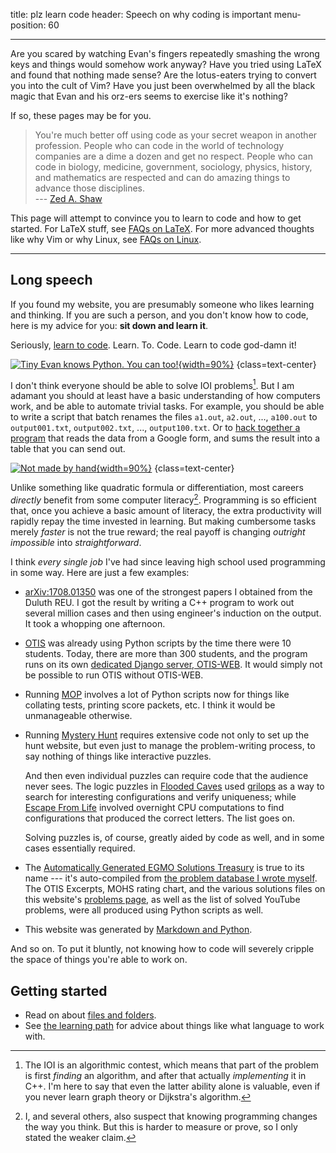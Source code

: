title: plz learn code
header: Speech on why coding is important
menu-position: 60

---

Are you scared by watching Evan's fingers repeatedly smashing
the wrong keys and things would somehow work anyway?
Have you tried using LaTeX and found that nothing made sense?
Are the lotus-eaters trying to convert you into the cult of Vim?
Have you just been overwhelmed by all the black magic that
Evan and his orz-ers seems to exercise like it's nothing?

If so, these pages may be for you.

> You're much better off using code as your secret weapon in another profession.
> People who can code in the world of technology companies are a dime
> a dozen and get no respect. People who can code in biology, medicine,
> government, sociology, physics, history, and mathematics are respected and can
> do amazing things to advance those disciplines.  
> --- [Zed A. Shaw](https://learnpythonthehardway.org/python3/advice.html)

This page will attempt to convince you to learn to code and how to get started.
For LaTeX stuff, see [FAQs on LaTeX](faq-latex.html).
For more advanced thoughts like why Vim or why Linux,
see [FAQs on Linux](faq-linux.html).

---

## Long speech

If you found my website, you are presumably someone
who likes learning and thinking.
If you are such a person, and you don't know how to code,
here is my advice for you: **sit down and learn it**.

Seriously, [learn to code](https://youtu.be/TYCxbFad36g?t=2070).
Learn. To. Code. Learn to code god-damn it!

[![Tiny Evan knows Python. You can too!][tiny]{width=90%}][tiny]
{class=text-center}

[tiny]: static/learnpython.jpg

I don't think everyone should be able to solve IOI problems[^ioi].
But I am adamant you should at least have a basic understanding
of how computers work, and be able to automate trivial tasks.
For example, you should be able to write a script that
batch renames the files `a1.out`, `a2.out`, ..., `a100.out`
to `output001.txt`, `output002.txt`, ..., `output100.txt`.
Or to [hack together a program](https://blog.evanchen.cc/2020/12/16/usemo-problem-development-behind-the-scenes/)
that reads the data from a Google form,
and sums the result into a table that you can send out.

[![Not made by hand][usemo]{width=90%}][usemo]
{class=text-center}

[usemo]: https://usamo.files.wordpress.com/2020/12/table.png

Unlike something like quadratic formula or differentiation,
most careers _directly_ benefit from some computer literacy[^think].
Programming is so efficient that, once you achieve a basic amount of literacy,
the extra productivity will rapidly repay the time invested in learning.
But making cumbersome tasks merely _faster_ is not the true reward;
the real payoff is changing _outright impossible_ into _straightforward_.

I think _every single job_ I've had since leaving high school used programming
in some way. Here are just a few examples:

- [arXiv:1708.01350](https://arxiv.org/abs/1708.01350) was one of the strongest
  papers I obtained from the Duluth REU.
  I got the result by writing a C++ program to work out several million cases
  and then using engineer's induction on the output.
  It took a whopping one afternoon.

- [OTIS](otis.html) was already using Python scripts by the time there were 10
  students. Today, there are more than 300 students,
  and the program runs on its own [dedicated Django server, OTIS-WEB][otisweb].
  It would simply not be possible to run OTIS without OTIS-WEB.

- Running [MOP](https://web.evanchen.cc/mop.html) involves a lot of Python
  scripts now for things like collating tests, printing score packets, etc.
  I think it would be unmanageable otherwise.

- Running [Mystery Hunt](https://en.wikipedia.org/wiki/MIT_Mystery_Hunt)
  requires extensive code not only to set up the hunt website,
  but even just to manage the problem-writing process,
  to say nothing of things like interactive puzzles.

  And then even individual puzzles can require code that the audience never
  sees. The logic puzzles in [Flooded Caves](https://puzzlefactory.place/puzzles/flooded-caves)
  used [grilops](https://github.com/obijywk/grilops) as a way to
  search for interesting configurations and verify uniqueness; while
  [Escape From Life](https://puzzles.mit.edu/2021/puzzle/escape-from-life/)
  involved overnight CPU computations to find configurations that produced
  the correct letters. The list goes on.

  Solving puzzles is, of course, greatly aided by code as well,
  and in some cases essentially required.

- The [Automatically Generated EGMO Solutions Treasury](https://web.evanchen.cc/upload/AGEST.pdf)
  is true to its name --- it's auto-compiled from
  [the problem database I wrote myself](https://github.com/venhance/von).
  The OTIS Excerpts, MOHS rating chart, and the various solutions files
  on this website's [problems page](https://web.evanchen.cc/problems.html),
  as well as the list of solved YouTube problems,
  were all produced using Python scripts as well.

- This website was generated by
  [Markdown and Python](https://github.com/vEnhance/web.evanchen.cc).

And so on.
To put it bluntly, not knowing how to code will severely cripple
the space of things you're able to work on.

## Getting started

- Read on about [files and folders](filesys.html).
- See [the learning path](techsupport.html)
  for advice about things like what language to work with.

[^ioi]:
    The IOI is an algorithmic contest,
    which means that part of the problem is first _finding_ an algorithm,
    and after that actually _implementing_ it in C++.
    I'm here to say that even the latter ability alone is valuable,
    even if you never learn graph theory or Dijkstra's algorithm.

[^think]:
    I, and several others, also suspect that knowing programming changes
    the way you think. But this is harder to measure or prove, so I only stated the
    weaker claim.

[otisweb]: https://github.com/vEnhance/otis-web
